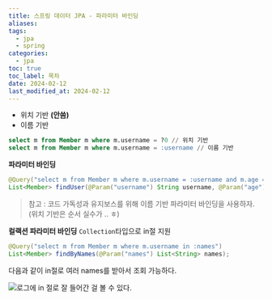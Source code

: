 ```yaml
---
title: 스프링 데이터 JPA - 파라미터 바인딩
aliases: 
tags:
  - jpa
  - spring
categories:
  - jpa
toc: true
toc_label: 목차
date: 2024-02-12
last_modified_at: 2024-02-12
---
```

- 위치 기반 **(안씀)**
- 이름 기반

```sql
select m from Member m where m.username = ?0 // 위치 기반
select m from Member m where m.username = :username // 이름 기반
```

**파라미터 바인딩**
```java
@Query("select m from Member m where m.username = :username and m.age = :age")  
List<Member> findUser(@Param("username") String username, @Param("age") int age);
```

> 참고 : 코드 가독성과 유지보스를 위해 이름 기반 파라미터 바인딩을 사용하자. (위치 기반은 순서 실수가 .. ㅎ)


**컬랙션 파라미터 바인딩**
`Collection`타입으로 in절 지원

```java
@Query("select m from Member m where m.username in :names")
List<Member> findByNames(@Param("names") List<String> names);
```
다음과 같이 in절로 여러 names를 받아서 조회 가능하다.

![](https://i.imgur.com/H87fBae.png)로그에 in 절로 잘 들어간 걸 볼 수 있다.


